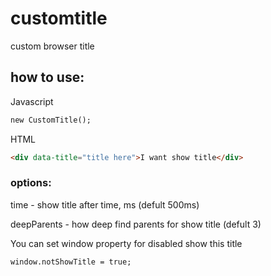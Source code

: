 # customtitle
custom browser title

## how to use:
Javascript
```html
new CustomTitle();
```
HTML
```html
<div data-title="title here">I want show title</div>
```

### options:
time - show title after time, ms (defult 500ms)

deepParents - how deep find parents for show title (defult 3)

You can set window property for disabled show this title
```html
window.notShowTitle = true;
```
